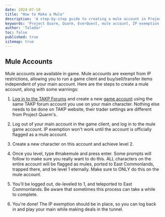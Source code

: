 ```yaml
---
date: 2024-07-10
title: "How to Make a Mule"
description: 'A step-by-step guide to creating a mule account in Project Quarm, including necessary steps and warnings.'
keywords: 'Project Quarm, Quarm, EverQuest, mule account, IP exemption, game client'
author: 'Talodar'
toc: false
published: true
sitemap: true
---
```

## Mule Accounts

Mule accounts are available in game. Mule accounts are exempt from IP restrictions, allowing you to run a game client and buy/sell/transfer items independent of your main account.  Here are the steps to create a mule account, along with some warnings:

1.	[Log in to the TAKP Forums](https://www.takproject.net/forums/index.php?login/) and create a new [game account](https://www.takproject.net/forums/tools.php?tool=account) using the same TAKP forum account you use on your main character. Nothing else needs to be done on TAKP website, their trader settings are different from Project Quarm's.

2.	Log out of your main account in the game client, and log in to the mule game account.  IP exemption won't work until the account is officially flagged as a mule account.

3.	Create a new character on this account and achieve level 2.

4.	Once you level, type #makemule and press enter.  Some prompts will follow to make sure you really want to do this.  ALL characters on the entire account will be flagged as mules, ported to East Commonlands, trapped there, and be level 1 eternally.  Make sure to ONLY do this on the mule account.

5.	You'll be logged out, de-leveled to 1, and teleported to East Commonlands. Be aware that sometimes this process can take a while to complete.

6.	You're done!  The IP exemption should be in place, so you can log back in and play your main while making deals in the tunnel.